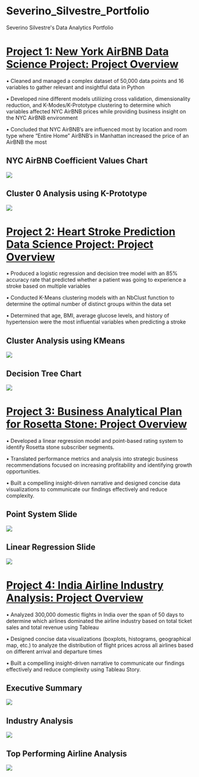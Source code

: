 # Severino_Silvestre_Portfolio
Severino Silvestre's Data Analytics Portfolio

# [Project 1: New York AirBNB Data Science Project: Project Overview](https://github.com/sevesilvestre/NYC_AirBNB_Data)
• Cleaned and managed a complex dataset of 50,000 data points and 16 variables to gather relevant and insightful data in Python

• Developed nine different models utiliizing cross validation, dimensionality reduction, and K-Modes/K-Prototype clustering to determine which variables affected NYC AirBNB prices while providing business insight on the NYC AirBNB environment

• Concluded that NYC AirBNB’s are influenced most by location and room type where “Entire Home” AirBNB’s in Manhattan increased the price of an AirBNB the most

## NYC AirBNB Coefficient Values Chart
![](/images/NYCCoefficient.png)

## Cluster 0 Analysis using K-Prototype
![](/images/NYCCluster.png)

# [Project 2: Heart Stroke Prediction Data Science Project: Project Overview](https://github.com/sevesilvestre/StrokePredictionData)
• Produced a logistic regression and decision tree model with an 85% accuracy rate that predicted whether a patient was going to experience a stroke based on multiple variables

• Conducted K-Means clustering models with an NbClust function to determine the optimal number of distinct groups within the data set

• Determined that age, BMI, average glucose levels, and history of hypertension were the most influential variables when predicting a stroke

## Cluster Analysis using KMeans
![](/images/RCluster.png)

## Decision Tree Chart
![](/images/DecisionTree.png)

# [Project 3: Business Analytical Plan for Rosetta Stone: Project Overview](https://github.com/sevesilvestre/BusinessAnalysisRosettaStone)
• Developed a linear regression model and point-based rating system to identify Rosetta stone subscriber segments.

• Translated performance metrics and analysis into strategic business recommendations focused on increasing profitability and identifying growth opportunities.

• Built a compelling insight-driven narrative and designed concise data visualizations to communicate our findings effectively and reduce complexity.

## Point System Slide
![](/images/PointSystem.png)

## Linear Regression Slide
![](/images/LinearRegression.png)

# [Project 4: India Airline Industry Analysis: Project Overview](https://github.com/sevesilvestre/IndiaFlightAnalysis)
• Analyzed 300,000 domestic flights in India over the span of 50 days to determine which airlines dominated the airline industry based on total ticket sales and total revenue using Tableau

• Designed concise data visualizations (boxplots, histograms, geographical map, etc.) to analyze the distribution of flight prices across all airlines based on different arrival and departure times

• Built a compelling insight-driven narrative to communicate our findings effectively and reduce complexity using Tableau Story.

## Executive Summary
![](/images/Flight6.png)

## Industry Analysis
![](/images/Flight2.png)

## Top Performing Airline Analysis
![](/images/Flight3.png)





